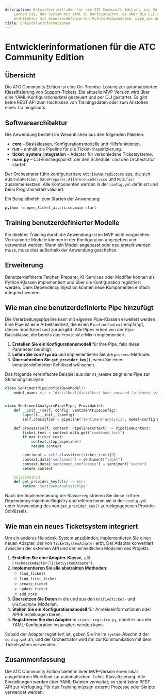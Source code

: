 ```yaml
---
description: Entwicklerleitfaden für die ATC Community Edition, ein On-Premise-Tool zur Ticket-Klassifizierung.
    Lernen Sie, das System mit YAML zu konfigurieren, es über die CLI auszuführen und seine
    Architektur mit benutzerdefinierten Python-Komponenten, pipe_ids und Ticketsystem-Adaptern zu erweitern.
title: Entwicklerinformationen
---
```


# Entwicklerinformationen für die ATC Community Edition

## Übersicht

Die ATC Community Edition ist eine On-Premise-Lösung zur automatisierten Klassifizierung von Support-Tickets. Die aktuelle MVP-Version wird über eine YAML-Konfigurationsdatei gesteuert und per CLI gestartet. Es gibt keine REST API zum Hochladen von Trainingsdaten oder zum Anstoßen eines Trainingslaufs.

## Softwarearchitektur

Die Anwendung besteht im Wesentlichen aus den folgenden Paketen:

*   **core** – Basisklassen, Konfigurationsmodelle und Hilfsfunktionen.
*   **run** – enthält die Pipeline für die Ticket-Klassifizierung.
*   **ticket\_system\_integration** – Adapter für verschiedene Ticketsysteme.
*   **main.py** – CLI-Einstiegspunkt, der den Scheduler und den Orchestrator startet.

Der Orchestrator führt konfigurierbare `AttributePredictors` aus, die sich aus `DataFetcher`, `DataPreparer`, `AIInferenceService` und `Modifier` zusammensetzen. Alle Komponenten werden in der `config.yml` definiert und beim Programmstart validiert.

Ein Beispielbefehl zum Starten der Anwendung:

```bash
python -m open_ticket_ai.src.ce.main start
```

## Training benutzerdefinierter Modelle

Ein direktes Training durch die Anwendung ist im MVP nicht vorgesehen. Vortrainierte Modelle können in der Konfiguration angegeben und verwendet werden. Wenn ein Modell angepasst oder neu erstellt werden muss, muss dies außerhalb der Anwendung geschehen.

## Erweiterung

Benutzerdefinierte Fetcher, Preparer, KI-Services oder Modifier können als Python-Klassen implementiert und über die Konfiguration registriert werden. Dank Dependency Injection können neue Komponenten einfach integriert werden.

## Wie man eine benutzerdefinierte Pipe hinzufügt

Die Verarbeitungspipeline kann mit eigenen Pipe-Klassen erweitert werden. Eine Pipe ist eine
Arbeitseinheit, die einen `PipelineContext` empfängt, diesen modifiziert und zurückgibt. Alle
Pipes erben von der `Pipe`-Basisklasse, die bereits
das `Providable`-Mixin implementiert.

1.  **Erstellen Sie ein Konfigurationsmodell** für Ihre Pipe, falls diese Parameter benötigt.
2.  **Leiten Sie von `Pipe` ab** und implementieren Sie die `process`-Methode.
3.  **Überschreiben Sie `get_provider_key()`**, wenn Sie einen benutzerdefinierten Schlüssel wünschen.

Das folgende vereinfachte Beispiel aus der `AI_README` zeigt eine Pipe zur Stimmungsanalyse:

```python
class SentimentPipeConfig(BaseModel):
    model_name: str = "distilbert/distilbert-base-uncased-finetuned-sst-2-english"


class SentimentAnalysisPipe(Pipe, Providable):
    def __init__(self, config: SentimentPipeConfig):
        super().__init__(config)
        self.classifier = pipeline("sentiment-analysis", model=config.model_name)

    def process(self, context: PipelineContext) -> PipelineContext:
        ticket_text = context.data.get("combined_text")
        if not ticket_text:
            context.stop_pipeline()
            return context

        sentiment = self.classifier(ticket_text)[0]
        context.data["sentiment"] = sentiment["label"]
        context.data["sentiment_confidence"] = sentiment["score"]
        return context

    @classmethod
    def get_provider_key(cls) -> str:
        return "SentimentAnalysisPipe"
```

Nach der Implementierung der Klasse registrieren Sie diese in Ihrer Dependency-Injection-Registry
und referenzieren sie in der `config.yml` unter Verwendung des von
`get_provider_key()` zurückgegebenen Provider-Schlüssels.

## Wie man ein neues Ticketsystem integriert

Um ein anderes Helpdesk-System anzubinden, implementieren Sie einen neuen Adapter, der von
`TicketSystemAdapter` erbt. Der Adapter konvertiert zwischen der externen API und den
einheitlichen Modellen des Projekts.

1.  **Erstellen Sie eine Adapter-Klasse**, z.B. `FreshdeskAdapter(TicketSystemAdapter)`.
2.  **Implementieren Sie alle abstrakten Methoden**:
    *   `find_tickets`
    *   `find_first_ticket`
    *   `create_ticket`
    *   `update_ticket`
    *   `add_note`
3.  **Übersetzen Sie Daten** in die und aus den `UnifiedTicket`- und `UnifiedNote`-Modellen.
4.  **Stellen Sie ein Konfigurationsmodell** für Anmeldeinformationen oder API-Einstellungen bereit.
5.  **Registrieren Sie den Adapter** in `create_registry.py`, damit er aus der
    YAML-Konfiguration instanziiert werden kann.

Sobald der Adapter registriert ist, geben Sie ihn im `system`-Abschnitt der `config.yml` an, und
der Orchestrator wird ihn zur Kommunikation mit dem Ticketsystem verwenden.

## Zusammenfassung

Die ATC Community Edition bietet in ihrer MVP-Version einen lokal ausgeführten Workflow zur automatischen Ticket-Klassifizierung. Alle
Einstellungen werden über YAML-Dateien verwaltet; es steht keine REST API zur Verfügung. Für das Training müssen externe Prozesse oder Skripte verwendet werden.